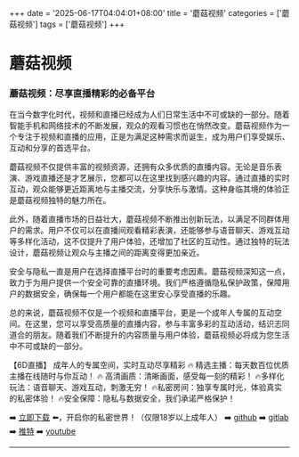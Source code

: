 +++
date = '2025-06-17T04:04:01+08:00'
title = '蘑菇视频'
categories = ['蘑菇视频']
tags = ['蘑菇视频']
+++

# 蘑菇视频

### 蘑菇视频：尽享直播精彩的必备平台

在当今数字化时代，视频和直播已经成为人们日常生活中不可或缺的一部分。随着智能手机和网络技术的不断发展，观众的观看习惯也在悄然改变。蘑菇视频作为一个专注于视频和直播的应用，正是为满足这种需求而诞生，成为用户们享受娱乐、互动和分享的首选平台。

蘑菇视频不仅提供丰富的视频资源，还拥有众多优质的直播内容。无论是音乐表演、游戏直播还是才艺展示，您都可以在这里找到感兴趣的内容。通过直播的实时互动，观众能够更近距离地与主播交流，分享快乐与激情。这种身临其境的体验正是蘑菇视频独特的魅力所在。

此外，随着直播市场的日益壮大，蘑菇视频不断推出创新玩法，以满足不同群体用户的需求。用户不仅可以在直播间观看精彩表演，还能够参与语音聊天、游戏互动等多样化活动，这不仅提升了用户体验，还增加了社区的互动性。通过独特的玩法设计，蘑菇视频让观众与主播之间的距离变得更加亲近。

安全与隐私一直是用户在选择直播平台时的重要考虑因素。蘑菇视频深知这一点，致力于为用户提供一个安全可靠的直播环境。我们严格遵循隐私保护政策，保障用户的数据安全，确保每一个用户都能在这里安心享受直播的乐趣。

总的来说，蘑菇视频不仅是一个视频和直播平台，更是一个成年人专属的互动空间。在这里，您可以享受高质量的直播内容，参与丰富多彩的互动活动，结识志同道合的朋友。随着我们不断提升的内容质量与用户体验，蘑菇视频必将成为您生活中不可或缺的一部分。

【6D直播】
成年人的专属空间，实时互动尽享精彩
🔥 精选主播：每天数百位优质主播在线随时与你互动！
🔥 高清画质：清晰画面，感受每一刻的精彩！
🔥多样化玩法：语音聊天、游戏互动，刺激无穷！
🔥私密房间：独享专属时光，体验真实的私密体验！
🔥安全保障：隐私与数据安全，我们承诺严格保护！

➡️ [立即下载](https://down123.s3.ap-east-1.amazonaws.com/down/down.html?channelCode=blog) ⬅️，开启你的私密世界！（仅限18岁以上成年人）
➡️ [github](https://aldult-live.github.io/)
➡️ [gitlab](https://seo-09598d.gitlab.io/)
➡️ [推特](https://x.com/wegame33)
➡️ [youtube](https://www.youtube.com/@6Dlive)

---
